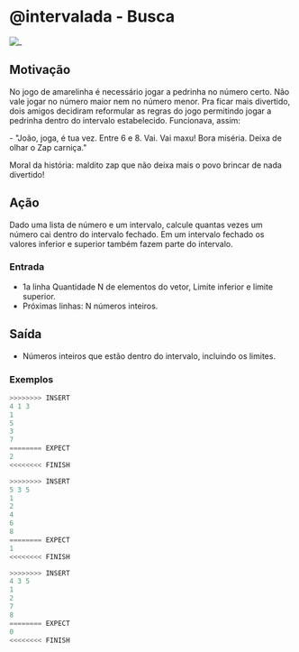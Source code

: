# @intervalada - Busca

![_](https://raw.githubusercontent.com/qxcodefup/arcade/master/base/intervalada/cover.jpg)

## Motivação

No jogo de amarelinha é necessário jogar a pedrinha no número certo. Não vale jogar no número maior nem no número menor. Pra ficar mais divertido, dois amigos decidiram reformular as regras do jogo permitindo jogar a pedrinha dentro do intervalo estabelecido. Funcionava, assim:  
  
\- "João, joga, é tua vez. Entre 6 e 8. Vai. Vai maxu! Bora miséria. Deixa de olhar o Zap carniça."  
  
Moral da história: maldito zap que não deixa mais o povo brincar de nada divertido!  

## Ação

Dado uma lista de número e um intervalo, calcule quantas vezes um número cai dentro do intervalo fechado. Em um intervalo fechado os valores inferior e superior também fazem parte do intervalo.  

### Entrada

* 1a linha Quantidade N de elementos do vetor, Limite inferior e limite superior.
* Próximas linhas: N números inteiros.

## Saída

* Números inteiros que estão dentro do intervalo, incluindo os limites.

### Exemplos

``` py
>>>>>>>> INSERT
4 1 3
1
5
3
7
======== EXPECT
2
<<<<<<<< FINISH
```

```py
>>>>>>>> INSERT
5 3 5
1
2
4
6
8
======== EXPECT
1
<<<<<<<< FINISH
```

```py
>>>>>>>> INSERT
4 3 5
1
2
7
8
======== EXPECT
0
<<<<<<<< FINISH
```
